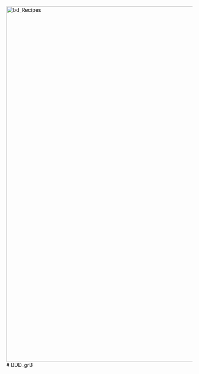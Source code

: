 <img width="960" alt="bd_Recipes" src="https://user-images.githubusercontent.com/101064028/199772756-dc3db9cd-f225-4a63-a4de-e0a9bfceb8e1.png">
# BDD_grB

